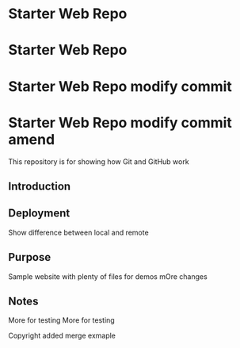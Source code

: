# Starter Web Repo
# Starter Web Repo
# Starter Web Repo modify commit
# Starter Web Repo modify commit amend

This repository is for showing how Git and GitHub work

## Introduction

## Deployment
Show difference between local and remote
## Purpose

Sample website with plenty of files for demos
 mOre changes
## Notes
More for testing
More for testing

Copyright added
merge exmaple
